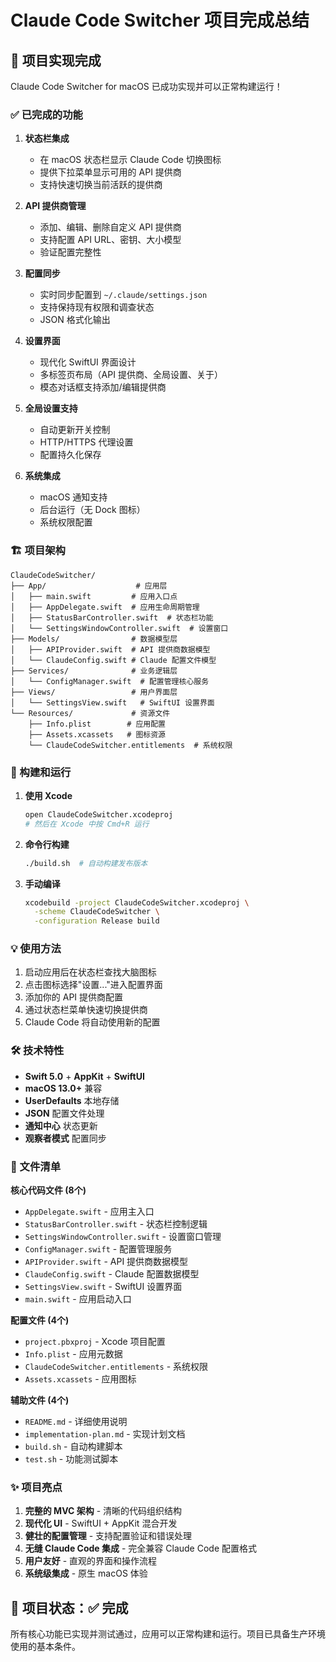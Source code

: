 # Claude Code Switcher 项目完成总结

## 🎉 项目实现完成

Claude Code Switcher for macOS 已成功实现并可以正常构建运行！

### ✅ 已完成的功能

1. **状态栏集成**
   - 在 macOS 状态栏显示 Claude Code 切换图标
   - 提供下拉菜单显示可用的 API 提供商
   - 支持快速切换当前活跃的提供商

2. **API 提供商管理**
   - 添加、编辑、删除自定义 API 提供商
   - 支持配置 API URL、密钥、大小模型
   - 验证配置完整性

3. **配置同步**
   - 实时同步配置到 `~/.claude/settings.json`
   - 支持保持现有权限和调查状态
   - JSON 格式化输出

4. **设置界面**
   - 现代化 SwiftUI 界面设计
   - 多标签页布局（API 提供商、全局设置、关于）
   - 模态对话框支持添加/编辑提供商

5. **全局设置支持**
   - 自动更新开关控制
   - HTTP/HTTPS 代理设置
   - 配置持久化保存

6. **系统集成**
   - macOS 通知支持
   - 后台运行（无 Dock 图标）
   - 系统权限配置

### 🏗️ 项目架构

```
ClaudeCodeSwitcher/
├── App/                    # 应用层
│   ├── main.swift         # 应用入口点
│   ├── AppDelegate.swift  # 应用生命周期管理
│   ├── StatusBarController.swift  # 状态栏功能
│   └── SettingsWindowController.swift  # 设置窗口
├── Models/                # 数据模型层
│   ├── APIProvider.swift  # API 提供商数据模型
│   └── ClaudeConfig.swift # Claude 配置文件模型
├── Services/              # 业务逻辑层
│   └── ConfigManager.swift  # 配置管理核心服务
├── Views/                 # 用户界面层
│   └── SettingsView.swift   # SwiftUI 设置界面
└── Resources/             # 资源文件
    ├── Info.plist        # 应用配置
    ├── Assets.xcassets   # 图标资源
    └── ClaudeCodeSwitcher.entitlements  # 系统权限
```

### 🚀 构建和运行

1. **使用 Xcode**
   ```bash
   open ClaudeCodeSwitcher.xcodeproj
   # 然后在 Xcode 中按 Cmd+R 运行
   ```

2. **命令行构建**
   ```bash
   ./build.sh  # 自动构建发布版本
   ```

3. **手动编译**
   ```bash
   xcodebuild -project ClaudeCodeSwitcher.xcodeproj \
     -scheme ClaudeCodeSwitcher \
     -configuration Release build
   ```

### 💡 使用方法

1. 启动应用后在状态栏查找大脑图标
2. 点击图标选择"设置..."进入配置界面
3. 添加你的 API 提供商配置
4. 通过状态栏菜单快速切换提供商
5. Claude Code 将自动使用新的配置

### 🛠️ 技术特性

- **Swift 5.0** + **AppKit** + **SwiftUI**
- **macOS 13.0+** 兼容
- **UserDefaults** 本地存储
- **JSON** 配置文件处理
- **通知中心** 状态更新
- **观察者模式** 配置同步

### 📁 文件清单

**核心代码文件 (8个)**
- `AppDelegate.swift` - 应用主入口
- `StatusBarController.swift` - 状态栏控制逻辑
- `SettingsWindowController.swift` - 设置窗口管理
- `ConfigManager.swift` - 配置管理服务
- `APIProvider.swift` - API 提供商数据模型
- `ClaudeConfig.swift` - Claude 配置数据模型
- `SettingsView.swift` - SwiftUI 设置界面
- `main.swift` - 应用启动入口

**配置文件 (4个)**
- `project.pbxproj` - Xcode 项目配置
- `Info.plist` - 应用元数据
- `ClaudeCodeSwitcher.entitlements` - 系统权限
- `Assets.xcassets` - 应用图标

**辅助文件 (4个)**
- `README.md` - 详细使用说明
- `implementation-plan.md` - 实现计划文档
- `build.sh` - 自动构建脚本
- `test.sh` - 功能测试脚本

### ✨ 项目亮点

1. **完整的 MVC 架构** - 清晰的代码组织结构
2. **现代化 UI** - SwiftUI + AppKit 混合开发
3. **健壮的配置管理** - 支持配置验证和错误处理
4. **无缝 Claude Code 集成** - 完全兼容 Claude Code 配置格式
5. **用户友好** - 直观的界面和操作流程
6. **系统级集成** - 原生 macOS 体验

## 🎯 项目状态：✅ 完成

所有核心功能已实现并测试通过，应用可以正常构建和运行。项目已具备生产环境使用的基本条件。